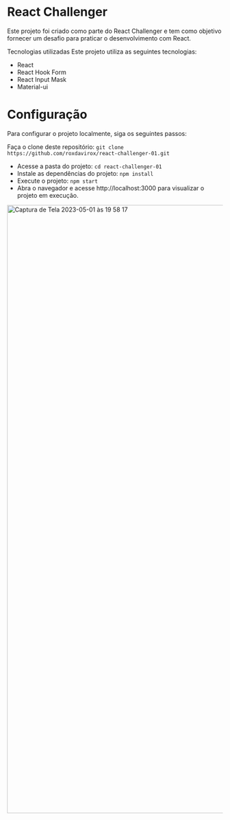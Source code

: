 # React Challenger
Este projeto foi criado como parte do React Challenger e tem como objetivo fornecer um desafio para praticar o desenvolvimento com React.

Tecnologias utilizadas
Este projeto utiliza as seguintes tecnologias:

- React
- React Hook Form
- React Input Mask
- Material-ui

# Configuração
Para configurar o projeto localmente, siga os seguintes passos:

Faça o clone deste repositório: `git clone https://github.com/roxdavirox/react-challenger-01.git`
- Acesse a pasta do projeto: `cd react-challenger-01`
- Instale as dependências do projeto: `npm install`
- Execute o projeto: `npm start`
- Abra o navegador e acesse http://localhost:3000 para visualizar o projeto em execução.

<img width="1417" alt="Captura de Tela 2023-05-01 às 19 58 17" src="https://user-images.githubusercontent.com/15786094/235546085-52564dc7-74ee-406c-a3ab-3922bb2132a5.png">
